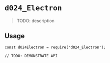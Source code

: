 # `d024_Electron`

> TODO: description

## Usage

```
const d024Electron = require('d024_Electron');

// TODO: DEMONSTRATE API
```
